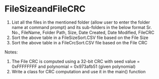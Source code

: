 # FileSizeandFileCRC

1. List all the files in the mentioned folder (allow user to enter the folder name at command prompt) and its sub-folders in the below format
                Sr. No., FileName, Folder Path, Size, Date Created, Date Modified, FileCRC
2. Sort the above table in a FileSizeSort.CSV file based on the File Size
3. Sort the above table in a FileCrcSort.CSV file based on the File CRC

  Notes:
1. The File CRC is computed using a 32-bit CRC with seed value = 0xFFFFFFFF and polynomial = 0x973afb51 (given polynomial) 
2. Write a class for CRC computation and use it in the main() function
